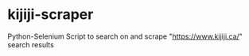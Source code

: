 # kijiji-scraper
Python-Selenium Script to search on and scrape "https://www.kijiji.ca/" search results
